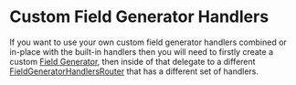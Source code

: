 # Custom Field Generator Handlers

If you want to use your own custom field generator handlers combined or in-place with the built-in handlers then you will need to firstly create a custom [Field Generator](custom-field-generator.md), then inside of that delegate to a different [FieldGeneratorHandlersRouter](https://github.com/MRCollective/ChameleonForms/blob/master/ChameleonForms/FieldGenerators/FieldGeneratorHandlersRouter.cs) that has a different set of handlers.

